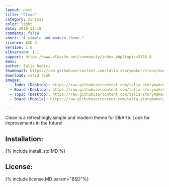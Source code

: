 ```yaml
--- 
layout: post 
title: "Clean" 
category: minimal 
color: light
date: 2019-11-18 
comments: false 
short: "A simple and modern theme." 
license: BSD 3
version: 1.0
elkversion: 1.1
support: https://www.elkarte.net/community/index.php?topic=5716.0
demo: 
author: Talia DeGisi
thumbnail: https://raw.githubusercontent.com/talia-storymaker/clean/master/screenshots/clean-screenshot.png
download: valid link 
images: 
  - Index (Desktop): https://raw.githubusercontent.com/talia-storymaker/clean/master/screenshots/clean-screenshot-index.png
  - Board (Desktop): https://raw.githubusercontent.com/talia-storymaker/clean/master/screenshots/clean-screenshot-board.png
  - Topic (Desktop): https://raw.githubusercontent.com/talia-storymaker/clean/master/screenshots/clean-screenshot-topic.png
  - Board (Mobile): https://raw.githubusercontent.com/talia-storymaker/clean/master/screenshots/clean-screenshot-board-mobile.png

--- 
```


Clean is a refreshingly simple and modern theme for ElkArte. Look for improvements in the future!

## Installation: 
{% include install_std.MD %} 

## License: 
{% include license.MD param="BSD"%}